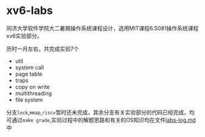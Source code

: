# xv6-labs

同济大学软件学院大二暑期操作系统课程设计，选用MIT课程6.S081操作系统课程xv6实验部分。

历时一月左右，共完成实验7个
- util
- system call
- page table
- traps
- copy on write
- multithreading
- file system

分支`lock`,`mmap`,`riscv`暂时还未完成，其余分支有关实验部分的代码已经完成，均可通过`make grade`,实验过程中的解题思路和有关的OS知识均在文件[labs-log.md](./labs-log.md)中
